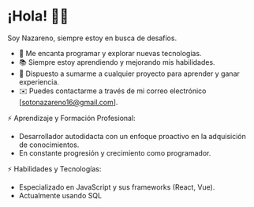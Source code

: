 # ¡Hola! 👋🚀

Soy Nazareno, siempre estoy en busca de desafíos.

- 🚀 Me encanta programar y explorar nuevas tecnologías.
- 📚 Siempre estoy aprendiendo y mejorando mis habilidades.
- 💪 Dispuesto a sumarme a cualquier proyecto para aprender y ganar experiencia.
- ✉️ Puedes contactarme a través de mi correo electrónico [sotonazareno16@gmail.com].
  
⚡ Aprendizaje y Formación Profesional:
  - Desarrollador autodidacta con un enfoque proactivo en la adquisición de conocimientos.
  - En constante progresión y crecimiento como programador.

⚡ Habilidades y Tecnologías:
  - Especializado en JavaScript y sus frameworks (React, Vue).
  - Actualmente usando SQL
